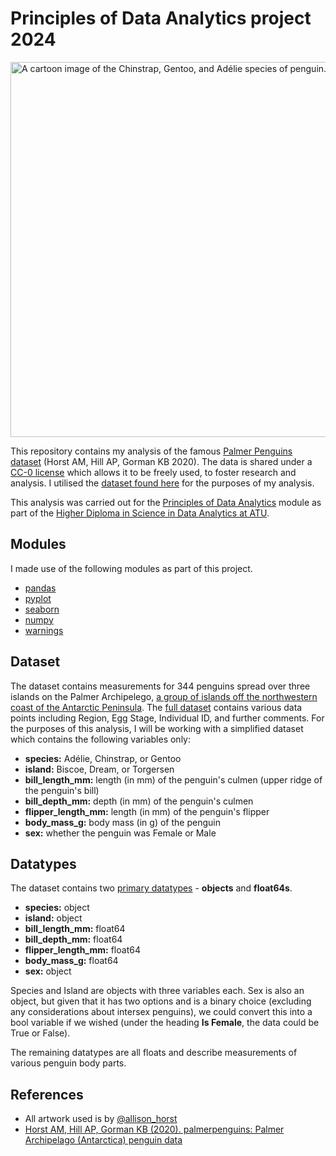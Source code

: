 # Principles of Data Analytics project 2024

<img src="https://allisonhorst.github.io/palmerpenguins/reference/figures/lter_penguins.png" alt="A cartoon image of the Chinstrap, Gentoo, and Adélie species of penguin." width="600">

This repository contains my analysis of the famous [Palmer Penguins dataset](https://allisonhorst.github.io/palmerpenguins/) (Horst AM, Hill AP, Gorman KB 2020). The data is shared under a [CC-0 license](https://creativecommons.org/public-domain/cc0/) which allows it to be freely used, to foster research and analysis. I utilised the [dataset found here](https://raw.githubusercontent.com/mwaskom/seaborn-data/master/penguins.csv) for the purposes of my analysis.

This analysis was carried out for the [Principles of Data Analytics](https://www.gmit.ie/principles-of-data-analytics) module as part of the [Higher Diploma in Science in Data Analytics at ATU](https://www.gmit.ie/higher-diploma-in-science-in-computing-in-data-analytics).

## Modules
I made use of the following modules as part of this project.
- [pandas](https://pandas.pydata.org/)
- [pyplot](https://matplotlib.org/3.5.3/api/_as_gen/matplotlib.pyplot.html)
- [seaborn](https://seaborn.pydata.org/tutorial/introduction.html)
- [numpy](https://numpy.org/)
- [warnings](https://docs.python.org/3/library/warnings.html)

## Dataset
The dataset contains measurements for 344 penguins spread over three islands on the Palmer Archipelego, [a group of islands off the northwestern coast of the Antarctic Peninsula](https://en.wikipedia.org/wiki/Palmer_Archipelago). The [full dataset](https://cloud.r-project.org/web/packages/palmerpenguins/index.html) contains various data points including Region, Egg Stage, Individual ID, and further comments. For the purposes of this analysis, I will be working with a simplified dataset which contains the following variables only:
- **species:** Adélie, Chinstrap, or Gentoo
- **island:** Biscoe, Dream, or Torgersen
- **bill_length_mm:** length (in mm) of the penguin's culmen (upper ridge of the penguin's bill)
- **bill_depth_mm:** depth (in mm) of the penguin's culmen
- **flipper_length_mm:** length (in mm) of the penguin's flipper
- **body_mass_g:** body mass (in g) of the penguin
- **sex:** whether the penguin was Female or Male

## Datatypes
The dataset contains two [primary datatypes](https://pbpython.com/pandas_dtypes.html) - **objects** and **float64s**.
- **species:** object
- **island:** object
- **bill_length_mm:** float64
- **bill_depth_mm:** float64
- **flipper_length_mm:** float64
- **body_mass_g:** float64
- **sex:** object

Species and Island are objects with three variables each. Sex is also an object, but given that it has two options and is a binary choice (excluding any considerations about intersex penguins), we could convert this into a bool variable if we wished (under the heading **Is Female**, the data could be True or False).

The remaining datatypes are all floats and describe measurements of various penguin body parts.

## References
- All artwork used is by [@allison_horst](https://twitter.com/allison_horst)
- [Horst AM, Hill AP, Gorman KB (2020). palmerpenguins: Palmer Archipelago (Antarctica) penguin data](https://allisonhorst.github.io/palmerpenguins/)